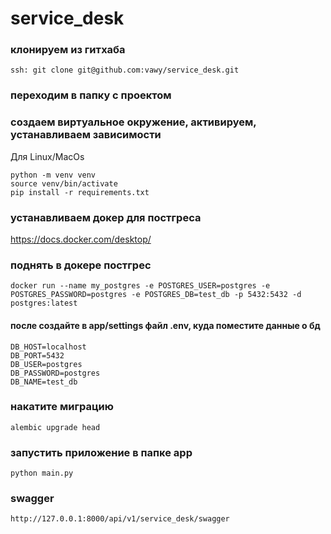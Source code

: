 # service_desk
### клонируем из гитхаба
```bazaar
ssh: git clone git@github.com:vawy/service_desk.git
```

### переходим в папку с проектом
### создаем виртуальное окружение, активируем, устанавливаем зависимости
Для Linux/MacOs
```bazaar
python -m venv venv
source venv/bin/activate
pip install -r requirements.txt
```

### устанавливаем докер для постгреса
https://docs.docker.com/desktop/

### поднять в докере постгрес
```
docker run --name my_postgres -e POSTGRES_USER=postgres -e POSTGRES_PASSWORD=postgres -e POSTGRES_DB=test_db -p 5432:5432 -d postgres:latest
```

#### после создайте в app/settings файл .env, куда поместите данные о бд
```bazaar
DB_HOST=localhost
DB_PORT=5432
DB_USER=postgres
DB_PASSWORD=postgres
DB_NAME=test_db
```

### накатите миграцию
```bazaar
alembic upgrade head
```

### запустить приложение в папке app
```bazaar
python main.py
```

### swagger
```bazaar
http://127.0.0.1:8000/api/v1/service_desk/swagger
```